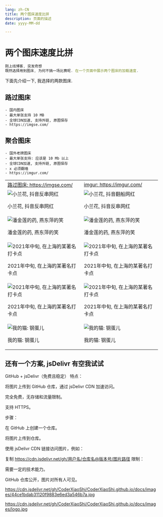 ```yaml
---
lang: zh-CN
title: 两个图床速度比拼
description: 页面的描述
date: yyyy-MM-dd

---
```


# 两个图床速度比拼

```javascript
刚上线博客, 突发奇想
既然选择用到图床, 为何不搞一场比赛呢. 在一个页面中展示两个图床的加载速度.
```

下面先介绍一下, 我选择的两款图床.

## 路过图床
    - 国内图床
    - 最大单张支持 10 MB
    - 全球CDN加速, 支持外链, 原图保存
    - https://imgse.com/

## 聚合图床
    - 国外老牌图床
    - 最大单张支持: 应该是 10 Mb 以上
    - 全球CDN加速, 支持外链, 原图保存
    - x 必须翻墙
    - https://imgur.com/

<table>
    <tbody>
  <tr>
    <td style="width: 50%;">
        <a href="https://imgse.com/" target="_blank">路过图床: https://imgse.com/</a>
    </td>
    <td style="width: 50%;">
        <a href="https://imgur.com/" target="_blank">imgur: https://imgur.com/</a>
    </td>
  </tr>
  <tr>
    <td style="width: 50%;">
    <img src="https://s21.ax1x.com/2025/01/15/pEFFmuR.jpg" alt="小兰花, 抖音反串网红" title="小兰花, 抖音反串网红"  />
    <p>
        小兰花, 抖音反串网红
    </p>
    </td>
    <td style="width: 50%;"><img src="https://cdn.jsdelivr.net/gh/CoderXiaoShi/CoderXiaoShi.github.io/docs/images/44ce1bdab31120f9883e6ed3a546b7a.jpg" alt="小兰花, 抖音翻船网红"  />
        <p>
        小兰花, 抖音反串网红
    </p>
    </td>
  </tr>
  <tr>
    <td>
        <img src="https://s21.ax1x.com/2025/01/15/pEFFJvd.jpg" alt="潘金莲的药, 燕东萍的笑"  />
        <p>潘金莲的药, 燕东萍的笑</p>
    </td>
    <td><img src="https://i.imgur.com/NTMVvYU.jpeg" alt="潘金莲的药, 燕东萍的笑"  />
        <p>潘金莲的药, 燕东萍的笑</p>
    </td>
  </tr>
  <tr>
    <td>
        <img src="https://s21.ax1x.com/2025/01/15/pEFFUbt.jpg" alt="2021年中旬, 在上海的某著名打卡点" />
        <p>2021年中旬, 在上海的某著名打卡点</p>
    </td>
    <td>
        <img src="https://i.imgur.com/N7VC7RJ.jpeg" alt="2021年中旬, 在上海的某著名打卡点" />
        <p>2021年中旬, 在上海的某著名打卡点</p>
    </td>
  </tr>
  <tr>
    <td>
        <img src="https://s21.ax1x.com/2025/01/15/pEFFNDI.jpg" alt="2021年中旬, 在上海的某著名打卡点" />
        <p>2021年中旬, 在上海的某著名打卡点</p>
    </td>
    <td>
        <img src="https://i.imgur.com/wkXX3OB.jpeg" alt="2021年中旬, 在上海的某著名打卡点" />
        <p>2021年中旬, 在上海的某著名打卡点</p>
    </td>
  </tr>
  <tr>
    <td>
        <img src="https://s21.ax1x.com/2025/01/15/pEFFtKA.jpg" alt="我的猫: 钢蛋儿"  />
        <p>我的猫: 钢蛋儿</p>
    </td>
    <td>
        <img src="https://i.imgur.com/oxw0s5t.jpeg" alt="我的猫: 钢蛋儿"  />
        <p>我的猫: 钢蛋儿</p>
    </td>
  </tr>
</tbody>
</table>


## 还有一个方案, jsDelivr 有空我试试


GitHub + jsDelivr（免费且稳定）
特点：

将图片上传到 GitHub 仓库，通过 jsDelivr CDN 加速访问。

完全免费，无存储和流量限制。

支持 HTTPS。

步骤：

在 GitHub 上创建一个仓库。

将图片上传到仓库。

使用 jsDelivr CDN 链接访问图片，例如：

复制
https://cdn.jsdelivr.net/gh/用户名/仓库名@版本号/图片路径
限制：

需要一定的技术能力。

GitHub 仓库公开，图片对所有人可见。

https://cdn.jsdelivr.net/gh/CoderXiaoShi/CoderXiaoShi.github.io/docs/images/44ce1bdab31120f9883e6ed3a546b7a.jpg


https://cdn.jsdelivr.net/gh/CoderXiaoShi/CoderXiaoShi.github.io/docs/images/logo.jpg

